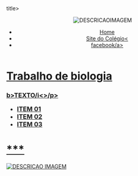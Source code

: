 <!DOCTYPE html>
<html>
<head> 
<meta charset='utf-8'>
<meta http-equiv='X-UA-Compatible' content='IE=edge'>
 <title>TITULO DA ABA></title>title>
 <meta name='viewport' content='width=device-width,inital-scale=1'>
 <link rel='stylesheet' type='text/css' media='screen' href='style.css'>
  <script src='main.js'></script>
  </head>
  <body>
  <header><p><img id="TITULOIMAGEM" src="logo.jpeg" alt="DESCRICAOIMAGEM"></p<
  <nav>
  <ul id="lista01">
  <li><a target="_blank" href="index.html">Home</li>
  <li><a target="_blank"href="http://www.consultaescolas.pr.gov.br/">Site do Colégio<
<li><a target="_blank" href="https://www.facebook.com/profile.php?id=10009582499964">facebook</li<>/a>
 </ul>
 </nav>
 </header>
 <main>
 <h1> Trabalho de biologia</h1>
 <div O desenvolvimento sustentável é um conceito que busca conciliar o progresso socioeconômico e político com a preservação ambiental e o uso racional dos recursos naturais. O objetivo é atender às necessidades da geração atual sem comprometer a capacidade de atender às necessidades das gerações, Algumas ações que podem ser adotadas para promover o desenvolvimento sustentável são:
Economizar energia
Reduzir o consumo de água
Utilizar transportes coletivos ou bicicletas
Plantar árvores e plantas
Adotar embalagens e sacolas sustentáveis
Evitar o desperdício de comida
Reduzir a quantidade de impressões
Não jogar lixo nas ruas
Separar o lixo, adotando a coleta. seletivafuturasclass="PRIMEIROPARAGRAFO">
 <h3> </h<3>
 <p><i></i>b>TEXTO</b<>/i<>/p>
 <ul id="lista02">
 <li>ITEM 01</li>
 <li>ITEM 02</li>
 <li>ITEM 03</li>
 </ul>
 </div>
 <h1>***</h1>
 </main>
 <footer><p><img id="TITULOIMAGEM" src=logo.jpeg" alt="DESCRICAO IMAGEM"></p></footer>
 </body>
  </html>
